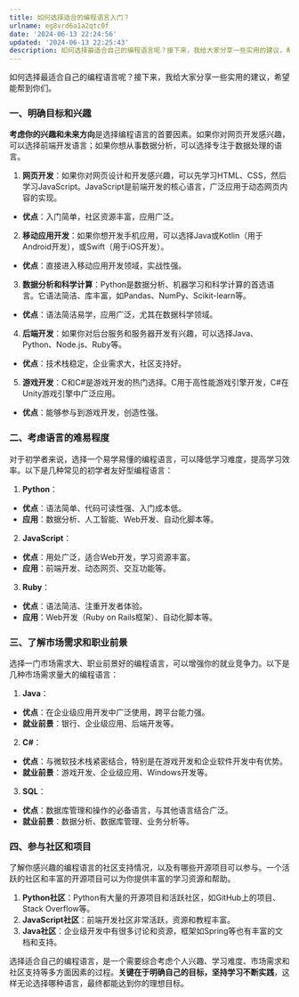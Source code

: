 ```yaml
---
title: 如何选择适合的编程语言入门？
urlname: eg8vrd6a1a2qtc0f
date: '2024-06-13 22:24:56'
updated: '2024-06-13 22:25:43'
description: 如何选择最适合自己的编程语言呢？接下来，我给大家分享一些实用的建议，希望能帮到你们。一、明确目标和兴趣考虑你的兴趣和未来方向是选择编程语言的首要因素。如果你对网页开发感兴趣，可以选择前端开发语言；如果你想从事数据分析，可以选择专注于数据处理的语言。 网页开发：如果你对网页设计和开发感兴趣，可以...
---
```

如何选择最适合自己的编程语言呢？接下来，我给大家分享一些实用的建议，希望能帮到你们。

### 一、明确目标和兴趣

**考虑你的兴趣和未来方向**是选择编程语言的首要因素。如果你对网页开发感兴趣，可以选择前端开发语言；如果你想从事数据分析，可以选择专注于数据处理的语言。

1.  **网页开发**：如果你对网页设计和开发感兴趣，可以先学习HTML、CSS，然后学习JavaScript。JavaScript是前端开发的核心语言，广泛应用于动态网页内容的实现。 
   - **优点**：入门简单，社区资源丰富，应用广泛。
2.  **移动应用开发**：如果你想开发手机应用，可以选择Java或Kotlin（用于Android开发），或Swift（用于iOS开发）。 
   - **优点**：直接进入移动应用开发领域，实战性强。
3.  **数据分析和科学计算**：Python是数据分析、机器学习和科学计算的首选语言。它语法简洁、库丰富，如Pandas、NumPy、Scikit-learn等。 
   - **优点**：语法简洁易学，应用广泛，尤其在数据科学领域。
4.  **后端开发**：如果你对后台服务和服务器开发有兴趣，可以选择Java、Python、Node.js、Ruby等。 
   - **优点**：技术栈稳定，企业需求大，社区支持好。
5.  **游戏开发**：C和C#是游戏开发的热门选择。C用于高性能游戏引擎开发，C#在Unity游戏引擎中广泛应用。 
   - **优点**：能够参与到游戏开发，创造性强。

### 二、考虑语言的难易程度

对于初学者来说，选择一个易学易懂的编程语言，可以降低学习难度，提高学习效率。以下是几种常见的初学者友好型编程语言：

1.  **Python**： 
   - **优点**：语法简单、代码可读性强、入门成本低。
   - **应用**：数据分析、人工智能、Web开发、自动化脚本等。
2.  **JavaScript**： 
   - **优点**：用处广泛，适合Web开发，学习资源丰富。
   - **应用**：前端开发、动态网页、交互功能等。
3.  **Ruby**： 
   - **优点**：语法简洁、注重开发者体验。
   - **应用**：Web开发（Ruby on Rails框架）、自动化脚本等。

### 三、了解市场需求和职业前景

选择一门市场需求大、职业前景好的编程语言，可以增强你的就业竞争力。以下是几种市场需求量大的编程语言：

1.  **Java**： 
   - **优点**：在企业级应用开发中广泛使用，跨平台能力强。
   - **就业前景**：银行、企业级应用、后端开发等。
2.  **C#**： 
   - **优点**：与微软技术栈紧密结合，特别是在游戏开发和企业软件开发中有优势。
   - **就业前景**：游戏开发、企业级应用、Windows开发等。
3.  **SQL**： 
   - **优点**：数据库管理和操作的必备语言，与其他语言结合广泛。
   - **就业前景**：数据分析、数据库管理、业务分析等。

### 四、参与社区和项目

了解你感兴趣的编程语言的社区支持情况，以及有哪些开源项目可以参与。一个活跃的社区和丰富的开源项目可以为你提供丰富的学习资源和帮助。

1. **Python社区**：Python有大量的开源项目和活跃社区，如GitHub上的项目、Stack Overflow等。
2. **JavaScript社区**：前端开发社区非常活跃，资源和教程丰富。
3. **Java社区**：企业级开发中有很多讨论和资源，框架如Spring等也有丰富的文档和支持。


选择适合自己的编程语言，是一个需要综合考虑个人兴趣、学习难度、市场需求和社区支持等多方面因素的过程。**关键在于明确自己的目标，坚持学习不断实践**，这样无论选择哪种语言，最终都能达到你的理想目标。


